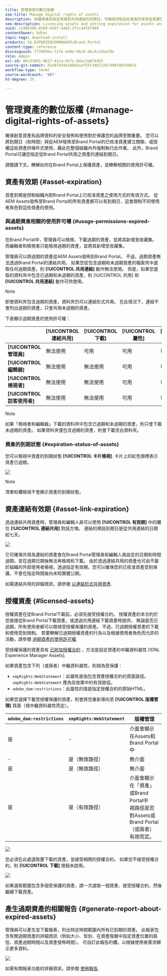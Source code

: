 ```yaml
---
title: 管理資產的數位版權
seo-title: Manage digital rights of assets
description: 授權資產和設定資產和共用連結的到期日，可確保控制這些資產的使用並保護它們。
seo-description: Licensing assets and setting expiration for assets and shared links ensure controlled usage of these assets and safeguard them.
uuid: ce30e398-0109-41bf-a4d2-2fcca476f499
contentOwner: bdhar
topic-tags: download-install
products: SG_EXPERIENCEMANAGER/Brand_Portal
content-type: reference
discoiquuid: f77003ba-31fe-4a9e-96c8-dbc4c2eba79e
role: Admin
exl-id: 86c31891-0627-41ca-b571-8dac3a074d55
source-git-commit: d1487434b10b01eaf55f34672267490fd8fd907e
workflow-type: tm+mt
source-wordcount: '907'
ht-degree: 2%

---
```


# 管理資產的數位版權 {#manage-digital-rights-of-assets}

確保創意資產和品牌資料的安全發佈和使用對於保護您的品牌至關重要。 您可以將到期日（和時間）與從AEM發佈至Brand Portal的已核准資產建立關聯，或授權這些資產供條件式使用，藉此在整個組織內外強制執行此作業。 此外，Brand Portal可讓您指定從Brand Portal共用之資產的連結到期日。

請閱讀下文，瞭解如何在Brand Portal上保護資產，並瞭解相關的使用許可權。

## 資產有效期 {#asset-expiration}

資產到期是控制組織內對Brand Portal上已核准資產之使用方式的有效方式。 從AEM Assets發佈至Brand Portal的所有資產都可以有到期日，這會限制不同使用者角色對這些資產的使用。

### 與過期資產相關的使用許可權 {#usage-permissions-expired-assets}

在Brand Portal中，管理員可以檢視、下載過期的資產，並將其新增至收藏集。 而編輯者和檢視者只能檢視過期的資產，並將其新增至收藏集。

管理員可以將過期的資產從AEM Assets發佈到Brand Portal。 不過，過期資產無法透過Brand Portal的連結共用。 如果您從包含過期和未過期資產的檔案夾中選取任何過期資產，則 **[!UICONTROL 共用連結]** 動作無法使用。 但是，如果您選取的資料夾中包含已過期和未過期的資產，則 [!UICONTROL 共用] 和 **[!UICONTROL 共用連結]** 動作可供使用。

>[!NOTE]
>
>即使資料夾包含過期的資產，資料夾仍可以連結形式共用。 在此情況下，連結不會列出過期的資產，只會共用未過期的資產。

下表顯示過期資產的使用許可權：

|  | **[!UICONTROL 連結共用]** | **[!UICONTROL 下載]** | **[!UICONTROL 屬性]** | **[!UICONTROL 新增至集合]** | **[!UICONTROL 刪除]** |
|---|---|---|---|---|---|
| **[!UICONTROL 管理員]** | 無法使用 | 可用 | 可用 | 可用 | 可用 |
| **[!UICONTROL 編輯器]** | 無法使用 | 無法使用 | 可用 | 可用 | 無法使用 |
| **[!UICONTROL 檢視者]** | 無法使用 | 無法使用 | 可用 | 可用 | 無法使用 |
| **[!UICONTROL 訪客使用者]** | 無法使用 | 無法使用 | 可用 | 可用 | 無法使用 |

>[!NOTE]
>
>如果「檢視者和編輯器」下載的資料夾中包含已過期和未過期的資產，則只會下載未過期的資產。 如果資料夾僅包含過期的資產，則會下載空白資料夾。

### 資產的到期狀態 {#expiration-status-of-assets}

您可以檢視中資產的到期狀態 **[!UICONTROL 卡片檢視]**. 卡片上的紅色旗標表示資產已過期。

![](assets/expired_assets_cardview.png)

>[!NOTE]
>
>清單和欄檢視不會顯示資產的到期狀態。

## 資產連結有效期 {#asset-link-expiration}

透過連結共用資產時，管理員和編輯人員可以使用 **[!UICONTROL 有效期]** 中的欄位 **[!UICONTROL 連結共用]** 對話方塊。 連結的預設到期日是從共用連結的日期起七天。

![](assets/asset-link-sharing.png)

它可確保共用為連結的資產會在Brand Portal管理員和編輯人員設定的日期和時間過期，並在過期日期後無法再檢視和下載。 由於透過連結共用的資產也可由不屬於組織的外部使用者檢視，透過指定有效期，您可以確保您的已核准資產受到保護，不會在指定時間後向未知實體公開。

如需連結共用的詳細資訊，請參閱 [以連結形式共用資產](../using/brand-portal-link-share.md).

## 授權資產 {#licensed-assets}

授權資產在從Brand Portal下載前，必須先接受授權合約。 授權資產的本合約於您直接從Brand Portal下載資產，或透過共用連結下載資產時提供。 無論是否已過期，所有使用者都可以檢視受授權保護的資產。 不過，已過期授權資產的下載和使用受到限制。 若要瞭解已過期授權資產的行為以及根據使用者角色而允許的活動，請參閱 [過期資產的使用許可權](../using/manage-digital-rights-of-assets.md#usage-permissions-expired-assets).

受授權保護的資產具有 [已附加授權合約](https://experienceleague.adobe.com/docs/experience-manager-65/assets/administer/drm.html) ，方法是設定資產的中繼資料屬性 [!DNL Experience Manager Assets].

如果資產包含下列（或兩者）中繼資料屬性，則視為受保護：

* `xmpRights:WebStatement`：此屬性是指包含資產授權合約的頁面路徑。 `xmpRights:WebStatement` 應為存放庫中的有效路徑。
* `adobe_dam:restrictions`：此屬性的值是指定授權合約的原始HTML。


如果您選擇下載受授權保護的資產，則會將您重新導向至 **[!UICONTROL 版權管理]** 頁面（視中繼資料屬性而定）。

| `adobe_dam:restrictions` | `xmpRights:WebStatement` | 版權管理 |
| --- | --- | --- |
| 是 | - | 介面會顯示在Assets和Brand Portal中 |
| - | 是（無效路徑） | 無介面 |
| 是 | 是（無效路徑） | 無介面 |
| 是 | 是（有效路徑） | 介面會顯示在「資產」或Brand Portal中 </br> 視路徑是否對Assets或Brand Portal （或兩者）有效而定。 |

![](assets/asset-copyright-mgmt.png)

您必須在此處選取要下載的資產，並接受相關的授權合約。 如果您不接受授權合約，則 **[!UICONTROL 下載]** 按鈕未啟用。

![](assets/licensed-asset-download-2.png)

如果選取範圍包含多個受保護的資產，請一次選取一個資產、接受授權合約，然後繼續下載資產。

## 產生過期資產的相關報告 {#generate-report-about-expired-assets}

管理員可以產生並下載報表，列出特定時間範圍內所有已到期的資產。 此報表包含有關過期資產的詳細資訊（例如大小、型別、在資產階層中指定資產位置的路徑、資產過期時間以及資產發佈時間）。 可自訂此報告的欄，以根據使用者需求顯示更多資料。

![](assets/assets-expired.png)

如需有關報表功能的詳細資訊，請參閱 [使用報告](../using/brand-portal-reports.md#work-with-reports).
